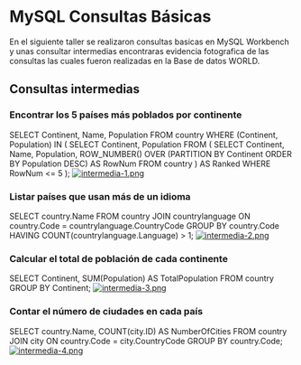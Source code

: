 # MySQL Consultas Básicas
En el siguiente taller se realizaron consultas basicas en MySQL Workbench y unas consultar intermedias encontraras evidencia fotografica de las consultas las cuales fueron realizadas en la Base de datos WORLD.
## Consultas intermedias
### Encontrar los 5 países más poblados por continente
SELECT Continent, Name, Population
FROM country
WHERE (Continent, Population) IN (
    SELECT Continent, Population
    FROM (
        SELECT Continent, Name, Population,
               ROW_NUMBER() OVER (PARTITION BY Continent ORDER BY Population DESC) AS RowNum
        FROM country
    ) AS Ranked
    WHERE RowNum <= 5
);
[![intermedia-1.png]([https://i.postimg.cc/PfzbLzQj/intermedia-1.png)](https://postimg.cc/hhvQ6mYy](https://github.com/Bcamilo00/MySQL/blob/main/intermedia_1.png))
### Listar países que usan más de un idioma
SELECT country.Name
FROM country
JOIN countrylanguage ON country.Code = countrylanguage.CountryCode
GROUP BY country.Code
HAVING COUNT(countrylanguage.Language) > 1;
[![intermedia-2.png](https://i.postimg.cc/sg85Fnsp/intermedia-2.png)](https://postimg.cc/zyCyKFLB)
### Calcular el total de población de cada continente
SELECT Continent, SUM(Population) AS TotalPopulation
FROM country
GROUP BY Continent;
[![intermedia-3.png](https://i.postimg.cc/Fsry0dTJ/intermedia-3.png)](https://postimg.cc/4n0HgdkJ)
### Contar el número de ciudades en cada país
SELECT country.Name, COUNT(city.ID) AS NumberOfCities
FROM country
JOIN city ON country.Code = city.CountryCode
GROUP BY country.Code;
[![intermedia-4.png](https://i.postimg.cc/2S3nKpRk/intermedia-4.png)](https://postimg.cc/RW53WDZy)
